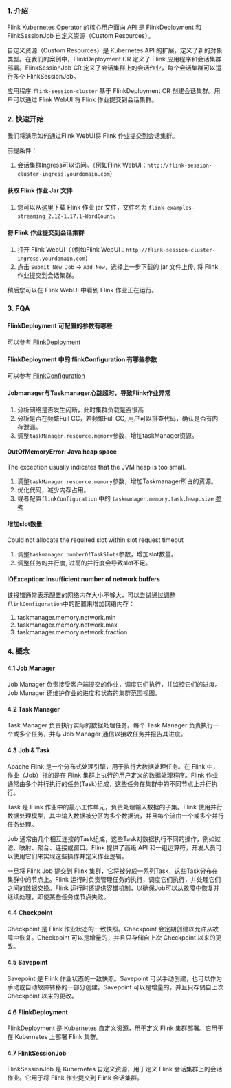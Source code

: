 ### 1. 介绍
Flink Kubernetes Operator 的核心用户面向 API 是 FlinkDeployment 和 FlinkSessionJob 自定义资源（Custom Resources）。

自定义资源（Custom Resources）是 Kubernetes API 的扩展，定义了新的对象类型。在我们的案例中，FlinkDeployment CR 定义了 Flink 应用程序和会话集群部署。FlinkSessionJob CR 定义了会话集群上的会话作业，每个会话集群可以运行多个 FlinkSessionJob。

应用程序 `flink-session-cluster` 基于 FlinkDeployment CR 创建会话集群。用户可以通过 Flink WebUI 将 Flink 作业提交到会话集群。


### 2. 快速开始
我们将演示如何通过Flink WebUI将 Flink 作业提交到会话集群。

前提条件：

1. 会话集群Ingress可以访问。（例如Flink WebUI：`http://flink-session-cluster-ingress.yourdomain.com`）

#### 获取 Flink 作业 Jar 文件
1. 您可以从[这里](https://repo1.maven.org/maven2/org/apache/flink/flink-examples-streaming_2.12/1.17.1/flink-examples-streaming_2.12-1.17.1-WordCount.jar)下载 Flink 作业 jar 文件，文件名为 `flink-examples-streaming_2.12-1.17.1-WordCount`。

#### 将 Flink 作业提交到会话集群
1. 打开 Flink WebUI（（例如Flink WebUI：`http://flink-session-cluster-ingress.yourdomain.com`）
2. 点击 `Submit New Job` -> `Add New`，选择上一步下载的 jar 文件上传, 将 Flink 作业提交到会话集群。

稍后您可以在 Flink WebUI 中看到 Flink 作业正在运行。

### 3. FQA

#### FlinkDeployment 可配置的参数有哪些
可以参考 [FlinkDeployment](https://nightlies.apache.org/flink/flink-kubernetes-operator-docs-release-1.6/docs/custom-resource/reference/)

#### FlinkDeployment 中的 flinkConfiguration 有哪些参数
可以参考 [FlinkConfiguration](https://nightlies.apache.org/flink/flink-docs-release-1.17/docs/deployment/config/)


#### Jobmanager与Taskmanager心跳超时，导致Flink作业异常
1. 分析网络是否发生闪断，此时集群负载是否很高
2. 分析是否在频繁Full GC，若频繁Full GC, 用户可以排查代码，确认是否有内存泄漏。
3. 调整`taskManager.resource.memory`参数，增加taskManager资源。

#### OutOfMemoryError: Java heap space
The exception usually indicates that the JVM heap is too small.

1. 调整`taskManager.resource.memory`参数，增加Taskmanager所占的资源。
2. 优化代码，减少内存占用。
3. 或者配置`flinkConfiguration` 中的 `taskmanager.memory.task.heap.size` [参考](https://nightlies.apache.org/flink/flink-docs-release-1.17/ops/memory/mem_setup.html#task-operator-heap-memory)


#### 增加slot数量
Could not allocate the required slot within slot request timeout

1. 调整`taskmanager.numberOfTaskSlots`参数，增加slot数量。
2. 调整任务的并行度, 过高的并行度会导致slot不足。

#### IOException: Insufficient number of network buffers 
该报错通常表示配置的网络内存大小不够大，可以尝试通过调整`flinkConfiguration`中的配置来增加网络内存：

1. taskmanager.memory.network.min
2. taskmanager.memory.network.max
3. taskmanager.memory.network.fraction


### 4. 概念
#### 4.1 Job Manager
Job Manager 负责接受客户端提交的作业，调度它们执行，并监控它们的进度。Job Manager 还维护作业的进度和状态的集群范围视图。

#### 4.2 Task Manager
Task Manager 负责执行实际的数据处理任务。每个 Task Manager 负责执行一个或多个任务，并与 Job Manager 通信以接收任务并报告其进度。

#### 4.3 Job & Task
Apache Flink 是一个分布式处理引擎，用于执行大数据处理任务。在 Flink 中，作业（Job）指的是在 Flink 集群上执行的用户定义的数据处理程序。Flink 作业通常由多个并行执行的任务(Task)组成，这些任务在集群中的不同节点上并行执行。

Task 是 Flink 作业中的最小工作单元，负责处理输入数据的子集。Flink 使用并行数据处理模型，其中输入数据被分区为多个数据流，并且每个流由一个或多个并行任务处理。

Job 通常由几个相互连接的Task组成，这些Task对数据执行不同的操作，例如过滤、映射、聚合、连接或窗口。Flink 提供了高级 API 和一组运算符，开发人员可以使用它们来实现这些操作并定义作业逻辑。

一旦将 Flink Job 提交到 Flink 集群，它将被分成一系列Task，这些Task分布在集群中的节点上。Flink 运行时负责管理任务的执行，调度它们执行，并处理它们之间的数据交换。Flink 运行时还提供容错机制，以确保Job可以从故障中恢复并继续处理，即使某些任务或节点失败。

#### 4.4 Checkpoint
Checkpoint 是 Flink 作业状态的一致快照。Checkpoint 会定期创建以允许从故障中恢复。Checkpoint 可以是增量的，并且只存储自上次 Checkpoint 以来的更改。

#### 4.5 Savepoint
Savepoint 是 Flink 作业状态的一致快照。Savepoint 可以手动创建，也可以作为手动或自动故障转移的一部分创建。Savepoint 可以是增量的，并且只存储自上次 Checkpoint 以来的更改。

#### 4.6 FlinkDeployment
FlinkDeployment 是 Kubernetes 自定义资源，用于定义 Flink 集群部署。它用于在 Kubernetes 上部署 Flink 集群。

#### 4.7 FlinkSessionJob
FlinkSessionJob 是 Kubernetes 自定义资源，用于定义 Flink 会话集群上的会话作业。它用于将 Flink 作业提交到 Flink 会话集群。


